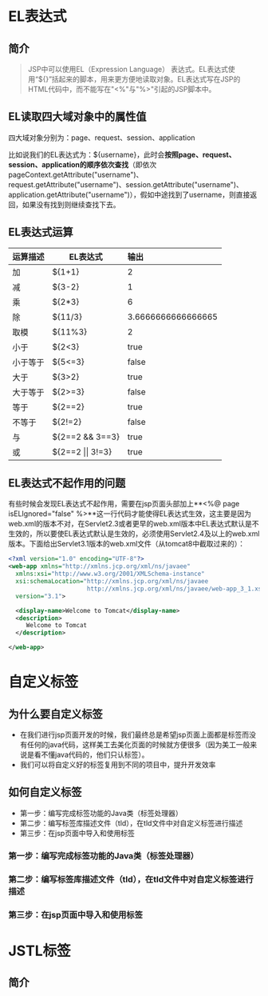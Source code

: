 # EL表达式

## 简介

> JSP中可以使用EL（Expression Language） 表达式。EL表达式使用“${}”括起来的脚本，用来更方便地读取对象。EL表达式写在JSP的HTML代码中，而不能写在"<%"与"%>"引起的JSP脚本中。

## EL读取四大域对象中的属性值

四大域对象分别为：page、request、session、application

比如说我们的EL表达式为：${username}，此时会**按照page、request、session、application的顺序依次查找**（即依次pageContext.getAttribute("username")、request.getAttribute("username")、session.getAttribute("username")、application.getAttribute("username")），假如中途找到了username，则直接返回，如果没有找到则继续查找下去。

## EL表达式运算

| 运算描述 | EL表达式          | 输出               |
| -------- | ----------------- | :----------------- |
| 加       | ${1+1}            | 2                  |
| 减       | ${3-2}            | 1                  |
| 乘       | ${2*3}            | 6                  |
| 除       | ${11/3}           | 3.6666666666666665 |
| 取模     | ${11%3}           | 2                  |
| 小于     | ${2<3}            | true               |
| 小于等于 | ${5<=3}           | false              |
| 大于     | ${3>2}            | true               |
| 大于等于 | ${2>=3}           | false              |
| 等于     | ${2==2}           | true               |
| 不等于   | ${2!=2}           | false              |
| 与       | ${2==2 && 3==3}   | true               |
| 或       | ${2==2 \|\| 3!=3} | true               |

## EL表达式不起作用的问题

有些时候会发现EL表达式不起作用，需要在jsp页面头部加上**<%@ page isELIgnored="false" %>**这一行代码才能使得EL表达式生效，这主要是因为web.xml的版本不对，在Servlet2.3或者更早的web.xml版本中EL表达式默认是不生效的，所以要使EL表达式默认是生效的，必须使用Servlet2.4及以上的web.xml版本。下面给出Servlet3.1版本的web.xml文件（从tomcat8中截取过来的）：

```xml
<?xml version="1.0" encoding="UTF-8"?>
<web-app xmlns="http://xmlns.jcp.org/xml/ns/javaee"
  xmlns:xsi="http://www.w3.org/2001/XMLSchema-instance"
  xsi:schemaLocation="http://xmlns.jcp.org/xml/ns/javaee
                      http://xmlns.jcp.org/xml/ns/javaee/web-app_3_1.xsd"
  version="3.1">

  <display-name>Welcome to Tomcat</display-name>
  <description>
     Welcome to Tomcat
  </description>

</web-app>

```

# 自定义标签

## 为什么要自定义标签

- 在我们进行jsp页面开发的时候，我们最终总是希望jsp页面上面都是标签而没有任何的java代码，这样美工去美化页面的时候就方便很多（因为美工一般来说是看不懂java代码的，他们只认标签）。
- 我们可以将自定义好的标签复用到不同的项目中，提升开发效率

## 如何自定义标签

- 第一步：编写完成标签功能的Java类（标签处理器）
- 第二步：编写标签库描述文件（tld），在tld文件中对自定义标签进行描述
- 第三步：在jsp页面中导入和使用标签

### 第一步：编写完成标签功能的Java类（标签处理器）

### 第二步：编写标签库描述文件（tld），在tld文件中对自定义标签进行描述

### 第三步：在jsp页面中导入和使用标签

# JSTL标签

## 简介

### 